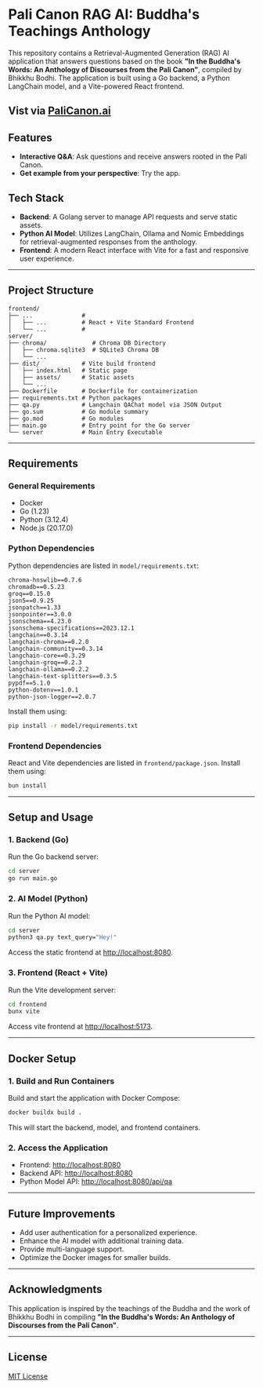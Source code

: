 # Pali Canon RAG AI: Buddha's Teachings Anthology

This repository contains a Retrieval-Augmented Generation (RAG) AI application that answers questions based on the book **"In the Buddha's Words: An Anthology of Discourses from the Pali Canon"**, compiled by Bhikkhu Bodhi. The application is built using a Go backend, a Python LangChain model, and a Vite-powered React frontend.

## Vist via [PaliCanon.ai](https://pali-canon-391775181531.asia-southeast1.run.app)

## Features

- **Interactive Q&A**: Ask questions and receive answers rooted in the Pali Canon.
- **Get example from your perspective**: Try the app.

## Tech Stack

- **Backend**: A Golang server to manage API requests and serve static assets.
- **Python AI Model**: Utilizes LangChain, Ollama and Nomic Embeddings for retrieval-augmented responses from the anthology.
- **Frontend**: A modern React interface with Vite for a fast and responsive user experience.

---

## Project Structure

```
frontend/
├── ...              #
│   ├── ...          # React + Vite Standard Frontend
│   └── ...          #
server/
├── chroma/             # Chroma DB Directory
│   ├── chroma.sqlite3  # SQLite3 Chroma DB
│   └── ...
├── dist/            # Vite build frontend
│   ├── index.html   # Static page
│   ├── assets/      # Static assets
│   └── ...
├── Dockerfile       # Dockerfile for containerization
├── requirements.txt # Python packages
├── qa.py            # Langchain QAChat model via JSON Output
├── go.sum           # Go module summary
├── go.mod           # Go modules
├── main.go          # Entry point for the Go server
└── server           # Main Entry Executable
```

---

## Requirements

### General Requirements

- Docker
- Go (1.23)
- Python (3.12.4)
- Node.js (20.17.0)

### Python Dependencies

Python dependencies are listed in `model/requirements.txt`:

```
chroma-hnswlib==0.7.6
chromadb==0.5.23
groq==0.15.0
json5==0.9.25
jsonpatch==1.33
jsonpointer==3.0.0
jsonschema==4.23.0
jsonschema-specifications==2023.12.1
langchain==0.3.14
langchain-chroma==0.2.0
langchain-community==0.3.14
langchain-core==0.3.29
langchain-groq==0.2.3
langchain-ollama==0.2.2
langchain-text-splitters==0.3.5
pypdf==5.1.0
python-dotenv==1.0.1
python-json-logger==2.0.7
```

Install them using:

```bash
pip install -r model/requirements.txt
```

### Frontend Dependencies

React and Vite dependencies are listed in `frontend/package.json`.
Install them using:

```bash
bun install
```

---

## Setup and Usage

### 1. Backend (Go)

Run the Go backend server:

```bash
cd server
go run main.go
```

### 2. AI Model (Python)

Run the Python AI model:

```bash
cd server
python3 qa.py text_query="Hey!"
```

Access the static frontend at [http://localhost:8080](http://localhost:8080).

### 3. Frontend (React + Vite)

Run the Vite development server:

```bash
cd frontend
bunx vite
```

Access vite frontend at [http://localhost:5173](http://localhost:5173).

---

## Docker Setup

### 1. Build and Run Containers

Build and start the application with Docker Compose:

```bash
docker buildx build .
```

This will start the backend, model, and frontend containers.

### 2. Access the Application

- Frontend: [http://localhost:8080](http://localhost:8080)
- Backend API: [http://localhost:8080](http://localhost:8080)
- Python Model API: [http://localhost:8080/api/qa](http://localhost:8080/api/qa)

---

## Future Improvements

- Add user authentication for a personalized experience.
- Enhance the AI model with additional training data.
- Provide multi-language support.
- Optimize the Docker images for smaller builds.

---

## Acknowledgments

This application is inspired by the teachings of the Buddha and the work of Bhikkhu Bodhi in compiling **"In the Buddha's Words: An Anthology of Discourses from the Pali Canon"**.

---

## License

[MIT License](LICENSE)
